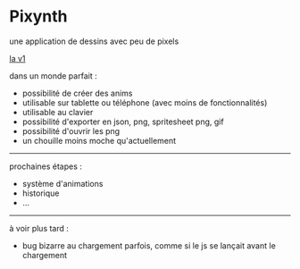 # Pixynth

une application de dessins avec peu de pixels

[la v1](http://achtaitaipai.free.fr/dessin/)

dans un monde parfait :

- possibilité de créer des anims
- utilisable sur tablette ou téléphone (avec moins de fonctionnalités)
- utilisable au clavier
- possibilité d'exporter en json, png, spritesheet png, gif
- possibilité d'ouvrir les png
- un chouille moins moche qu'actuellement

---

prochaines étapes :

- système d'animations
- historique
- ...

---

à voir plus tard :

- bug bizarre au chargement parfois, comme si le js se lançait avant le chargement
